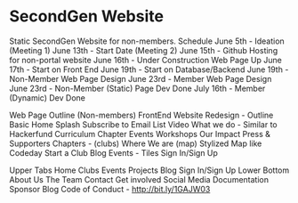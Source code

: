 # SecondGen Website
Static SecondGen Website for non-members.
Schedule
    June 5th - Ideation (Meeting 1)
    June 13th - Start Date (Meeting 2)
    June 15th - Github Hosting for non-portal website
    June 16th - Under Construction Web Page Up
    June 17th - Start on Front End
    June 19th - Start on Database/Backend
    June 19th - Non-Member Web Page Design 
    June 23rd - Member Web Page Design
    June 23rd - Non-Member (Static) Page Dev Done
    July 16th - Member (Dynamic) Dev Done

Web Page Outline (Non-members)
  FrontEnd Website Redesign - Outline Basic
  Home 
    Splash
    Subscribe to Email List
    Video 
    What we do - Similar to Hackerfund
    Curriculum 
    Chapter
    Events
    Workshops
    Our Impact
    Press & Supporters
  Chapters - (clubs)
    Where We are (map) Stylized Map like Codeday
    Start a Club
Blog
Events - Tiles 
Sign In/Sign Up

Upper Tabs
  Home
  Clubs
  Events
  Projects
  Blog
  Sign In/Sign Up
Lower Bottom
  About Us
  The Team
  Contact
  Get involved
  Social Media
  Documentation
  Sponsor 
  Blog
  Code of Conduct - http://bit.ly/1GAJW03


